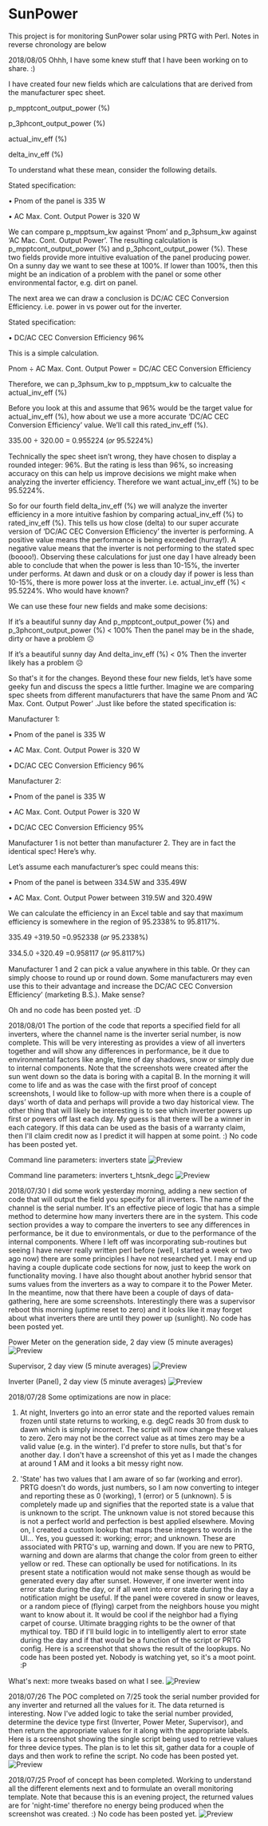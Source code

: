 # SunPower
This project is for monitoring SunPower solar using PRTG with Perl. Notes in reverse chronology are below

2018/08/05 Ohhh, I have some knew stuff that I have been working on to share.  :)

I have created four new fields which are calculations that are derived from the manufacturer spec sheet.

  p_mpptcont_output_power (%)
  
  p_3phcont_output_power (%)
  
  actual_inv_eff (%)
  
  delta_inv_eff (%)
  

To understand what these mean, consider the following details.

Stated specification:

  •	Pnom of the panel is 335 W
  
  •	AC Max. Cont. Output Power is 320 W

We can compare p_mpptsum_kw against ‘Pnom’ and p_3phsum_kw against ‘AC Mac. Cont. Output Power’. The resulting calculation is p_mpptcont_output_power (%) and p_3phcont_output_power (%).  These two fields provide more intuitive evaluation of the panel producing power. On a sunny day we want to see these at 100%. If lower than 100%, then this might be an indication of a problem with the panel or some other environmental factor, e.g. dirt on panel.

The next area we can draw a conclusion is DC/AC CEC Conversion Efficiency. i.e. power in vs power out for the inverter.

Stated specification:

  •	DC/AC CEC Conversion Efficiency 96%

This is a simple calculation. 

  Pnom ÷ AC Max. Cont. Output Power = DC/AC CEC Conversion Efficiency

Therefore, we can p_3phsum_kw to p_mpptsum_kw to calcualte the actual_inv_eff (%)

Before you look at this and assume that 96% would be the target value for actual_inv_eff (%), how about we use a more accurate ‘DC/AC CEC Conversion Efficiency’ value. We’ll call this rated_inv_eff (%).

  335.00 ÷ 320.00 = 0.955224 (𝑜𝑟 95.5224%)

Technically the spec sheet isn’t wrong, they have chosen to display a rounded integer: 96%. But the rating is less than 96%, so increasing accuracy on this can help us improve decisions we might make when analyzing the inverter efficiency. Therefore we want actual_inv_eff (%) to be 95.5224%.

So for our fourth field delta_inv_eff (%) we will analyze the inverter efficiency in a more intuitive fashion by comparing actual_inv_eff (%) to rated_inv_eff (%). This tells us how close (delta) to our super accurate version of ‘DC/AC CEC Conversion Efficiency’ the inverter is performing.  A positive value means the performance is being exceeded (hurray!). A negative value means that the inverter is not performing to the stated spec (boooo!).  Observing these calculations for just one day I have already been able to conclude that when the power is less than 10-15%, the inverter under performs. At dawn and dusk or on a cloudy day if power is less than 10-15%, there is more power loss at the inverter. i.e. actual_inv_eff (%) < 95.5224%. Who would have known?

We can use these four new fields and make some decisions:

If it’s a beautiful sunny day
  And p_mpptcont_output_power (%) and p_3phcont_output_power (%) < 100%
    Then the panel may be in the shade, dirty or have a problem ☹

If it’s a beautiful sunny day
  And delta_inv_eff (%) < 0%
    Then the inverter likely has a problem ☹

So that's it for the changes. Beyond these four new fields, let’s have some geeky fun and discuss the specs a little further.   Imagine we are comparing spec sheets from different manufacturers that have the same Pnom and ‘AC Max. Cont. Output Power’ .Just like before the stated specification is:

Manufacturer 1:

  •	Pnom of the panel is 335 W
  
  •	AC Max. Cont. Output Power is 320 W
  
  •	DC/AC CEC Conversion Efficiency 96%

Manufacturer 2:

  •	Pnom of the panel is 335 W
  
  •	AC Max. Cont. Output Power is 320 W
  
  •	DC/AC CEC Conversion Efficiency 95%

Manufacturer 1 is not better than manufacturer 2. They are in fact the identical spec! Here’s why.

Let’s assume each manufacturer’s spec could means this:

  •	Pnom of the panel is between 334.5W and 335.49W
  
  •	AC Max. Cont. Output Power between 319.5W and 320.49W

We can calculate the efficiency in an Excel table and say that maximum efficiency is somewhere in the region of 95.2338% to 95.8117%.

  335.49 ÷319.50 =0.952338 (𝑜𝑟 95.2338%)
  
  334.5.0 ÷320.49 =0.958117 (𝑜𝑟 95.8117%)

Manufacturer 1 and 2 can pick a value anywhere in this table.  Or they can simply choose to round up or round down.  Some manufacturers may even use this to their advantage and increase the DC/AC CEC Conversion Efficiency’ (marketing B.S.). Make sense?

Oh and no code has been posted yet. :D

2018/08/01 The portion of the code that reports a specified field for all inverters, where the channel name is the inverter serial number, is now complete. This will be very interesting as provides a view of all inverters together and will show any differences in performance, be it due to environmental factors like angle, time of day shadows, snow or simply due to internal components. Note that the screenshots were created after the sun went down so the data is boring with a capital B.  In the morning it will come to life and as was the case with the first proof of concept screenshots, I would like to follow-up with more when there is a couple of days’ worth of data and perhaps will provide a two day historical view. The other thing that will likely be interesting is to see which inverter powers up first or powers off last each day.  My guess is that there will be a winner in each category.  If this data can be used as the basis of a warranty claim, then I'll claim credit now as I predict it will happen at some point. :) No code has been posted yet.

Command line parameters: inverters state
![Preview](https://raw.githubusercontent.com/JJWatMyself/SunPower/master/proof-of-concept6.png)

Command line parameters: inverters t_htsnk_degc
![Preview](https://raw.githubusercontent.com/JJWatMyself/SunPower/master/proof-of-concept7.png)


2018/07/30 I did some work yesterday morning, adding a new section of code that will output the field you specify for all inverters.  The name of the channel is the serial number. It's an effective piece of logic that has a simple method to determine how many inverters there are in the system. This code section provides a way to compare the inverters to see any differences in performance, be it due to environmentals, or due to the performance of the internal components.  Where I left off was incorporating sub-routines but seeing I have never really written perl before (well, I started a week or two ago now) there are some principles I have not researched yet.  I may end up having a couple duplicate code sections for now, just to keep the work on functionality moving.  I have also thought about another hybrid sensor that sums values from the inverters as a way to compare it to the Power Meter. In the meantime, now that there have been a couple of days of data-gathering, here are some screenshots. Interestingly there was a supervisor reboot this morning (uptime reset to zero) and it looks like it may forget about what inverters there are until they power up (sunlight).  No code has been posted yet.

Power Meter on the generation side, 2 day view (5 minute averages)
![Preview](https://raw.githubusercontent.com/JJWatMyself/SunPower/master/proof-of-concept3.png)

Supervisor, 2 day view (5 minute averages)
![Preview](https://raw.githubusercontent.com/JJWatMyself/SunPower/master/proof-of-concept4.png)

Inverter (Panel), 2 day view (5 minute averages)
![Preview](https://raw.githubusercontent.com/JJWatMyself/SunPower/master/proof-of-concept5.png)

2018/07/28 Some optimizations are now in place:
1) At night, Inverters go into an error state and the reported values remain frozen until state returns to working, e.g. degC reads 30 from dusk to dawn which is simply incorrect. The script will now change these values to zero.  Zero may not be the correct value as at times zero may be a valid value (e.g. in the winter). I'd prefer to store nulls, but that's for another day. I don't have a screenshot of this yet as I made the changes at around 1 AM and it looks a bit messy right now.

2) 'State' has two values that I am aware of so far (working and error).  PRTG doesn't do words, just numbers, so I am now converting to integer and reporting these as 0 (working), 1 (error) or 5 (unknown). 5 is completely made up and signifies that the reported state is a value that is unknown to the script.  The unknown value is not stored because this is not a perfect world and perfection is best applied elsewhere.  Moving on, I created a custom lookup that maps these integers to words in the UI... Yes, you guessed it: working; error; and unknown. These are associated with PRTG's up, warning and down. If you are new to PRTG, warning and down are alarms that change the color from green to either yellow or red.  These can optionally be used for notifications.  In its present state a notification would not make sense though as would be generated every day after sunset.  However, if one inverter went into error state during the day, or if all went into error state during the day a notification might be useful. If the panel were covered in snow or leaves, or a random piece of (flying) carpet from the neighbors house you might want to know about it. It would be cool if the neighbor had a flying carpet of course. Ultimate bragging rights to be the owner of that mythical toy.  TBD if I'll build logic in to intelligently alert to error state during the day and if that would be a function of the script or PRTG config.  Here is a screenshot that shows the result of the loopkups.  No code has been posted yet.  Nobody is watching yet, so it's a moot point. :P

What's next: more tweaks based on what I see.
![Preview](https://raw.githubusercontent.com/JJWatMyself/SunPower/master/proof-of-concept2.png)

2018/07/26 The POC completed on 7/25 took the serial number provided for any inverter and returned all the values for it. The data returned is interesting.  Now I've added logic to take the serial number provided, determine the device type first (Inverter, Power Meter, Supervisor), and then return the appropriate values for it along with the appropriate labels.  Here is a screenshot showing the single script being used to retrieve values for three device types. The plan is to let this sit, gather data for a couple of days and then work to refine the script. No code has been posted yet.
![Preview](https://raw.githubusercontent.com/JJWatMyself/SunPower/master/proof-of-concept1.png)

2018/07/25 Proof of concept has been completed. Working to understand all the different elements next and to formulate an overall monitoring template. Note that because this is an evening project, the returned values are for 'night-time' therefore no energy being produced when the screenshot was created.  :) No code has been posted yet.
![Preview](https://raw.githubusercontent.com/JJWatMyself/SunPower/master/proof-of-concept.png)
